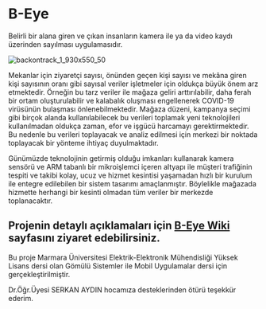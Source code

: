 # B-Eye
Belirli bir alana giren ve çıkan insanların kamera ile ya da video kaydı üzerinden sayılması uygulamasıdır.

![backontrack_1_930x550_50](https://user-images.githubusercontent.com/7438538/172628186-a7d007d0-ba87-49a9-8df2-bd4e17b45043.jpg)



Mekanlar için ziyaretçi sayısı, önünden geçen kişi sayısı ve mekâna giren kişi sayısının oranı gibi sayısal veriler işletmeler için oldukça büyük önem arz etmektedir. Örneğin bu tarz veriler ile mağaza geliri arttırılabilir, daha ferah bir ortam oluşturulabilir ve kalabalık oluşması engellenerek COVID-19 virüsünün bulaşması önlenebilmektedir. Mağaza düzeni, kampanya seçimi gibi birçok alanda kullanılabilecek bu verileri toplamak yeni teknolojileri kullanılmadan oldukça zaman, efor ve işgücü harcamayı gerektirmektedir. Bu nedenle bu verileri toplayacak ve analiz edilmesi için merkezi bir noktada toplayacak bir yönteme ihtiyaç duyulmaktadır.

Günümüzde teknolojinin getirmiş olduğu imkanları kullanarak kamera sensörü ve ARM tabanlı bir mikroişlemci içeren altyapı ile müşteri trafiğinin tespiti ve takibi kolay, ucuz ve hizmet kesintisi yaşamadan hızlı bir kurulum ile entegre edilebilen bir sistem tasarımı amaçlanmıştır. Böylelikle mağazada hizmette herhangi bir kesinti olmadan tüm veriler bir merkezde toplanacaktır.

## Projenin detaylı açıklamaları için <a href="https://github.com/barisersoy/B-Eye/wiki">B-Eye Wiki</a> sayfasını ziyaret edebilirsiniz.

Bu proje Marmara Üniversitesi Elektrik-Elektronik Mühendisliği Yüksek Lisans dersi olan Gömülü Sistemler ile Mobil Uygulamalar dersi için gerçekleştirilmiştir.

Dr.Öğr.Üyesi SERKAN AYDIN hocamıza desteklerinden ötürü teşekkür ederim.

